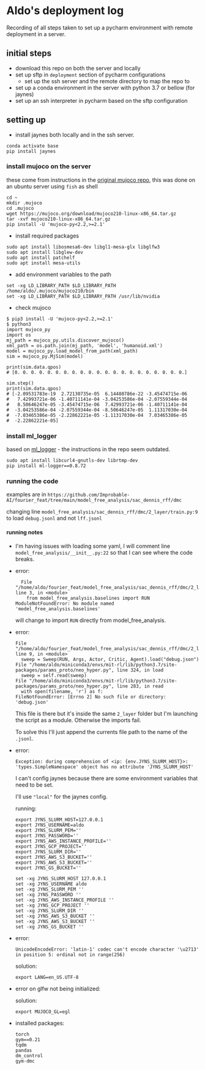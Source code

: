 # Aldo's deployment log

Recording of all steps taken to set up a pycharm environment with remote deployment in a server.


## initial steps

- download this repo on both the server and locally
- set up sftp in `deployment` section of pycharm configurations
  - set up the ssh server and the remote directory to map the repo to
- set up a conda environment in the server with python 3.7 or bellow (for jaynes)
- set up an ssh interpreter in pycharm based on the sftp configuration

## setting up

- install jaynes both locally and in the ssh server.

```shell
conda activate base
pip install jaynes
```

### install mujoco on the server 

these come from instructions in the [original mujoco repo](https://github.com/openai/mujoco-py), this was done on an ubuntu server using `fish` as shell

```shell
cd ~
mkdir .mujoco
cd .mujoco
wget https://mujoco.org/download/mujoco210-linux-x86_64.tar.gz
tar -xvf mujoco210-linux-x86_64.tar.gz
pip install -U 'mujoco-py<2.2,>=2.1'
```

- install required packages
```shell
sudo apt install libosmesa6-dev libgl1-mesa-glx libglfw3
sudo apt install libglew-dev
sudo apt install patchelf
sudo apt install mesa-utils
```

- add environment variables to the path
```shell
set -xg LD_LIBRARY_PATH $LD_LIBRARY_PATH /home/aldo/.mujoco/mujoco210/bin
set -xg LD_LIBRARY_PATH $LD_LIBRARY_PATH /usr/lib/nvidia
```

- check mujoco
```shell
$ pip3 install -U 'mujoco-py<2.2,>=2.1'
$ python3
import mujoco_py
import os
mj_path = mujoco_py.utils.discover_mujoco()
xml_path = os.path.join(mj_path, 'model', 'humanoid.xml')
model = mujoco_py.load_model_from_path(xml_path)
sim = mujoco_py.MjSim(model)

print(sim.data.qpos)
# [0. 0. 0. 0. 0. 0. 0. 0. 0. 0. 0. 0. 0. 0. 0. 0. 0. 0. 0. 0. 0.]

sim.step()
print(sim.data.qpos)
# [-2.09531783e-19  2.72130735e-05  6.14480786e-22 -3.45474715e-06
#   7.42993721e-06 -1.40711141e-04 -3.04253586e-04 -2.07559344e-04
#   8.50646247e-05 -3.45474715e-06  7.42993721e-06 -1.40711141e-04
#  -3.04253586e-04 -2.07559344e-04 -8.50646247e-05  1.11317030e-04
#  -7.03465386e-05 -2.22862221e-05 -1.11317030e-04  7.03465386e-05
#  -2.22862221e-05]
```

### install ml_logger

based on [ml_logger](https://github.com/geyang/ml_logger) - the instructions in the repo seem outdated.

```shell
sudo apt install libcurl4-gnutls-dev librtmp-dev
pip install ml-logger==0.8.72
```

### running the code

examples are in `https://github.com/Improbable-AI/fourier_feat/tree/main/model_free_analysis/sac_dennis_rff/dmc`

changing line `model_free_analysis/sac_dennis_rff/dmc/2_layer/train.py:9` to load `debug.jsonl` and not `lff.jsonl`

#### running notes

- I'm having issues with loading some yaml, I will comment line `model_free_analysis/__init__.py:22`
  so that I can see where the code breaks.
- error:
  ```shell
    File "/home/aldo/fourier_feat/model_free_analysis/sac_dennis_rff/dmc/2_layer/train.py", line 3, in <module>
      from model_free_analysis.baselines import RUN
  ModuleNotFoundError: No module named 'model_free_analysis.baselines'
  ```
  will change to import `RUN` directly from model_free_analysis.
- error:
  ```shell
  File "/home/aldo/fourier_feat/model_free_analysis/sac_dennis_rff/dmc/2_layer/train.py", line 9, in <module>
    sweep = Sweep(RUN, Args, Actor, Critic, Agent).load("debug.json")
  File "/home/aldo/miniconda3/envs/mit-rl/lib/python3.7/site-packages/params_proto/neo_hyper.py", line 324, in load
    sweep = self.read(sweep)
  File "/home/aldo/miniconda3/envs/mit-rl/lib/python3.7/site-packages/params_proto/neo_hyper.py", line 283, in read
    with open(filename, 'r') as f:
  FileNotFoundError: [Errno 2] No such file or directory: 'debug.json'
  ```

  This file is there but it's inside the same `2_layer` folder but I'm launching the script as a module. Otherwise the imports fail.
  
  To solve this I'll just append the currents file path to the name of the `.jsonl`.

- error:

  ```shell
  Exception: during comprehension of <ip: {env.JYNS_SLURM_HOST}>: 'types.SimpleNamespace' object has no attribute 'JYNS_SLURM_HOST'
  ```

  I can't config jaynes because there are some environment variables that need to be set. 

  I'll use `"local"` for the jaynes config.
  
  running:
  ```shell
  export JYNS_SLURM_HOST=127.0.0.1
  export JYNS_USERNAME=aldo
  export JYNS_SLURM_PEM=''
  export JYNS_PASSWORD=''
  export JYNS_AWS_INSTANCE_PROFILE=''
  export JYNS_GCP_PROJECT=''
  export JYNS_SLURM_DIR=''
  export JYNS_AWS_S3_BUCKET=''
  export JYNS_AWS_S3_BUCKET=''
  export JYNS_GS_BUCKET=''
  ```
  ```fish
  set -xg JYNS_SLURM_HOST 127.0.0.1
  set -xg JYNS_USERNAME aldo
  set -xg JYNS_SLURM_PEM ''
  set -xg JYNS_PASSWORD ''
  set -xg JYNS_AWS_INSTANCE_PROFILE ''
  set -xg JYNS_GCP_PROJECT ''
  set -xg JYNS_SLURM_DIR ''
  set -xg JYNS_AWS_S3_BUCKET ''
  set -xg JYNS_AWS_S3_BUCKET ''
  set -xg JYNS_GS_BUCKET ''
  ```
- error: 
  ```shell
  UnicodeEncodeError: 'latin-1' codec can't encode character '\u2713' in position 5: ordinal not in range(256)
  ```
  
  solution:
  ```shell
  export LANG=en_US.UTF-8
  ```
  
- error on glfw not being initialized:

  solution:
  ```shell
  export MUJOCO_GL=egl
  ```

- installed packages:
  ```shell
  torch
  gym==0.21
  tqdm
  pandas
  dm_control
  gym-dmc
  ```